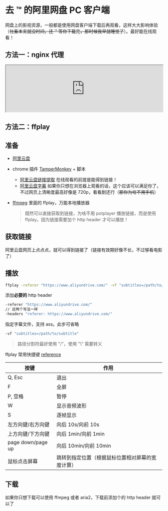 # 去 ™ 的阿里网盘 PC 客户端

网盘上的影视资源，一般都是使用网盘客户端下载后再观看，这样大大影响体验（~~社畜本来就没时间，还 ™ 等你下载完，那时候我早就睡觉了~~）。最好能在线观看！

## 方法一：nginx 代理

<iframe src="https://gene9831.github.io/no-aDrive-client/index.html" width='100%'></iframe>

## 方法二：ffplay

## 准备

- [阿里云盘](https://www.aliyundrive.com/drive/)
- chrome 插件 [TamperMonkey](https://chrome.google.com/webstore/detail/tampermonkey/dhdgffkkebhmkfjojejmpbldmpobfkfo) + 脚本

  - [阿里云盘链接提取](https://greasyfork.org/zh-CN/scripts/425955-%E9%98%BF%E9%87%8C%E4%BA%91%E7%9B%98) 在线观看的前提是能得到链接！
  - [阿里云盘字幕](https://greasyfork.org/zh-CN/scripts/431503-%E9%98%BF%E9%87%8C%E4%BA%91%E7%9B%98%E5%AD%97%E5%B9%95) 如果你只想在浏览器上观看的话，这个应该可以满足你了，不过网页上清晰度最高好像是 720p，看看剧还行（~~那你为啥不用手机~~）

- [ffmpeg](https://ffmpeg.org/download.html) 里面的 ffplay，万能本地播放器
  > 既然可以直接获取到链接，为啥不用 potplayer 播放链接，而是使用 ffplay。因为链接需要加个 http header 才可以播放！

## 获取链接

阿里云盘网页上点点点，就可以得到链接了（链接有效期好像不长，不过够看电影了）

## 播放

```bash
ffplay -referer "https://www.aliyundrive.com/" -vf "subtitles=/path/to/subtitle" "VIDEO_URL"
```

添加**必要的** http header

```bash
-referer "https://www.aliyundrive.com/"
// 这两个写法一样
-headers "referer: https://www.aliyundrive.com/"
```

指定字幕文件，支持 ass。此步可省略

```bash
-vf "subtitles=/path/to/subtitle"
```

> 路径分割符最好使用 "/"，使用 "\\" 需要转义

ffplay 常用快捷键 [reference](https://www.cnblogs.com/vkSwift/p/13946727.html)

| 按键              | 作用                                             |
| ----------------- | ------------------------------------------------ |
| Q, Esc            | 退出                                             |
| F                 | 全屏                                             |
| P, 空格           | 暂停                                             |
| W                 | 显示音频波形                                     |
| S                 | 逐帧显示                                         |
| 左方向键/右方向键 | 向后 10s/向前 10s                                |
| 上方向键/下方向键 | 向后 1min/向前 1min                              |
| page down/page up | 向后 10min/向前 10min                            |
| 鼠标点击屏幕      | 跳转到指定位置（根据鼠标位置相对屏幕的宽度计算） |

## 下载

如果你只想下载可以使用 ffmpeg 或者 aria2，下载前添加个的 http header 就可以了
